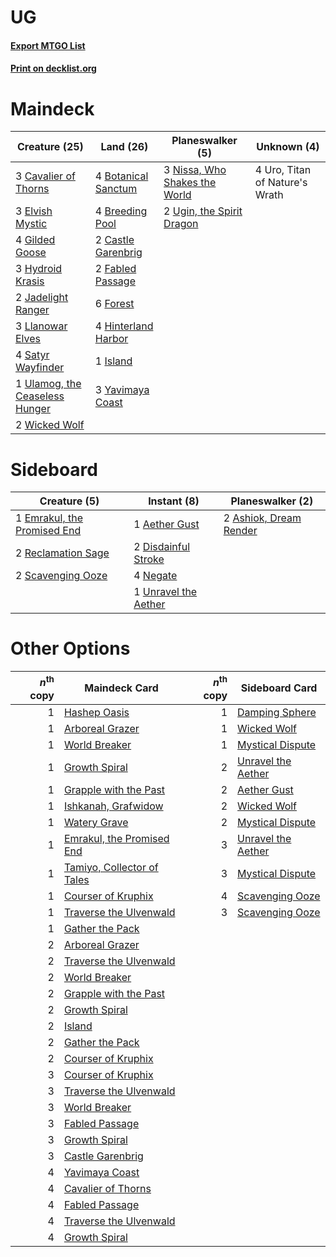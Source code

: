 # UG

#### [Export MTGO List](../collection/UG/UG.txt)
#### [Print on decklist.org](http://decklist.org/?deckmain=4%09Botanical%20Sanctum%0A4%09Breeding%20Pool%0A2%09Castle%20Garenbrig%0A3%09Cavalier%20of%20Thorns%0A3%09Elvish%20Mystic%0A2%09Fabled%20Passage%0A6%09Forest%0A4%09Gilded%20Goose%0A4%09Hinterland%20Harbor%0A3%09Hydroid%20Krasis%0A1%09Island%0A2%09Jadelight%20Ranger%0A3%09Llanowar%20Elves%0A3%09Nissa,%20Who%20Shakes%20the%20World%0A4%09Satyr%20Wayfinder%0A2%09Ugin,%20the%20Spirit%20Dragon%0A1%09Ulamog,%20the%20Ceaseless%20Hunger%0A4%09Uro,%20Titan%20of%20Nature's%20Wrath%0A2%09Wicked%20Wolf%0A3%09Yavimaya%20Coast&deckside=1%09Aether%20Gust%0A2%09Ashiok,%20Dream%20Render%0A2%09Disdainful%20Stroke%0A1%09Emrakul,%20the%20Promised%20End%0A4%09Negate%0A2%09Reclamation%20Sage%0A2%09Scavenging%20Ooze%0A1%09Unravel%20the%20Aether)
# Maindeck

|                                              Creature (25)                                              |                                          Land (26)                                           |                                            Planeswalker (5)                                            |         Unknown (4)          |
|---------------------------------------------------------------------------------------------------------|----------------------------------------------------------------------------------------------|--------------------------------------------------------------------------------------------------------|------------------------------|
|3 [Cavalier of Thorns](http://gatherer.wizards.com/Pages/Card/Details.aspx?multiverseid=466921)          |4 [Botanical Sanctum](http://gatherer.wizards.com/Pages/Card/Details.aspx?multiverseid=417817)|3 [Nissa, Who Shakes the World](http://gatherer.wizards.com/Pages/Card/Details.aspx?multiverseid=461096)|4 Uro, Titan of Nature's Wrath|
|3 [Elvish Mystic](http://gatherer.wizards.com/Pages/Card/Details.aspx?multiverseid=389499)               |4 [Breeding Pool](http://gatherer.wizards.com/Pages/Card/Details.aspx?multiverseid=97088)     |2 [Ugin, the Spirit Dragon](http://gatherer.wizards.com/Pages/Card/Details.aspx?multiverseid=391948)    |                              |
|4 [Gilded Goose](http://gatherer.wizards.com/Pages/Card/Details.aspx?multiverseid=473122)                |2 [Castle Garenbrig](http://gatherer.wizards.com/Pages/Card/Details.aspx?multiverseid=473202) |                                                                                                        |                              |
|3 [Hydroid Krasis](http://gatherer.wizards.com/Pages/Card/Details.aspx?multiverseid=457327)              |2 [Fabled Passage](http://gatherer.wizards.com/Pages/Card/Details.aspx?multiverseid=473206)   |                                                                                                        |                              |
|2 [Jadelight Ranger](http://gatherer.wizards.com/Pages/Card/Details.aspx?multiverseid=439793)            |6 [Forest](http://gatherer.wizards.com/Pages/Card/Details.aspx?multiverseid=439860)           |                                                                                                        |                              |
|3 [Llanowar Elves](http://gatherer.wizards.com/Pages/Card/Details.aspx?multiverseid=129626)              |4 [Hinterland Harbor](http://gatherer.wizards.com/Pages/Card/Details.aspx?multiverseid=443128)|                                                                                                        |                              |
|4 [Satyr Wayfinder](http://gatherer.wizards.com/Pages/Card/Details.aspx?multiverseid=378508)             |1 [Island](http://gatherer.wizards.com/Pages/Card/Details.aspx?multiverseid=439857)           |                                                                                                        |                              |
|1 [Ulamog, the Ceaseless Hunger](http://gatherer.wizards.com/Pages/Card/Details.aspx?multiverseid=402079)|3 [Yavimaya Coast](http://gatherer.wizards.com/Pages/Card/Details.aspx?multiverseid=129810)   |                                                                                                        |                              |
|2 [Wicked Wolf](http://gatherer.wizards.com/Pages/Card/Details.aspx?multiverseid=473143)                 |                                                                                              |                                                                                                        |                              |


# Sideboard

|                                             Creature (5)                                             |                                          Instant (8)                                          |                                        Planeswalker (2)                                         |
|------------------------------------------------------------------------------------------------------|-----------------------------------------------------------------------------------------------|-------------------------------------------------------------------------------------------------|
|1 [Emrakul, the Promised End](http://gatherer.wizards.com/Pages/Card/Details.aspx?multiverseid=414295)|1 [Aether Gust](http://gatherer.wizards.com/Pages/Card/Details.aspx?multiverseid=466796)       |2 [Ashiok, Dream Render](http://gatherer.wizards.com/Pages/Card/Details.aspx?multiverseid=461155)|
|2 [Reclamation Sage](http://gatherer.wizards.com/Pages/Card/Details.aspx?multiverseid=389651)         |2 [Disdainful Stroke](http://gatherer.wizards.com/Pages/Card/Details.aspx?multiverseid=420705) |                                                                                                 |
|2 [Scavenging Ooze](http://gatherer.wizards.com/Pages/Card/Details.aspx?multiverseid=420783)          |4 [Negate](http://gatherer.wizards.com/Pages/Card/Details.aspx?multiverseid=423707)            |                                                                                                 |
|                                                                                                      |1 [Unravel the Aether](http://gatherer.wizards.com/Pages/Card/Details.aspx?multiverseid=378515)|                                                                                                 |


# Other Options

|*n*<sup>th</sup> copy|                                            Maindeck Card                                            |*n*<sup>th</sup> copy|                                       Sideboard Card                                        |
|--------------------:|-----------------------------------------------------------------------------------------------------|--------------------:|---------------------------------------------------------------------------------------------|
|                    1|[Hashep Oasis](http://gatherer.wizards.com/Pages/Card/Details.aspx?multiverseid=430866)              |                    1|[Damping Sphere](http://gatherer.wizards.com/Pages/Card/Details.aspx?multiverseid=443101)    |
|                    1|[Arboreal Grazer](http://gatherer.wizards.com/Pages/Card/Details.aspx?multiverseid=461076)           |                    1|[Wicked Wolf](http://gatherer.wizards.com/Pages/Card/Details.aspx?multiverseid=473143)       |
|                    1|[World Breaker](http://gatherer.wizards.com/Pages/Card/Details.aspx?multiverseid=407636)             |                    1|[Mystical Dispute](http://gatherer.wizards.com/Pages/Card/Details.aspx?multiverseid=473020)  |
|                    1|[Growth Spiral](http://gatherer.wizards.com/Pages/Card/Details.aspx?multiverseid=457322)             |                    2|[Unravel the Aether](http://gatherer.wizards.com/Pages/Card/Details.aspx?multiverseid=378515)|
|                    1|[Grapple with the Past](http://gatherer.wizards.com/Pages/Card/Details.aspx?multiverseid=451103)     |                    2|[Aether Gust](http://gatherer.wizards.com/Pages/Card/Details.aspx?multiverseid=466796)       |
|                    1|[Ishkanah, Grafwidow](http://gatherer.wizards.com/Pages/Card/Details.aspx?multiverseid=414463)       |                    2|[Wicked Wolf](http://gatherer.wizards.com/Pages/Card/Details.aspx?multiverseid=473143)       |
|                    1|[Watery Grave](http://gatherer.wizards.com/Pages/Card/Details.aspx?multiverseid=405114)              |                    2|[Mystical Dispute](http://gatherer.wizards.com/Pages/Card/Details.aspx?multiverseid=473020)  |
|                    1|[Emrakul, the Promised End](http://gatherer.wizards.com/Pages/Card/Details.aspx?multiverseid=414295) |                    3|[Unravel the Aether](http://gatherer.wizards.com/Pages/Card/Details.aspx?multiverseid=378515)|
|                    1|[Tamiyo, Collector of Tales](http://gatherer.wizards.com/Pages/Card/Details.aspx?multiverseid=461147)|                    3|[Mystical Dispute](http://gatherer.wizards.com/Pages/Card/Details.aspx?multiverseid=473020)  |
|                    1|[Courser of Kruphix](http://gatherer.wizards.com/Pages/Card/Details.aspx?multiverseid=442153)        |                    4|[Scavenging Ooze](http://gatherer.wizards.com/Pages/Card/Details.aspx?multiverseid=420783)   |
|                    1|[Traverse the Ulvenwald](http://gatherer.wizards.com/Pages/Card/Details.aspx?multiverseid=409998)    |                    3|[Scavenging Ooze](http://gatherer.wizards.com/Pages/Card/Details.aspx?multiverseid=420783)   |
|                    1|[Gather the Pack](http://gatherer.wizards.com/Pages/Card/Details.aspx?multiverseid=398448)           |                     |                                                                                             |
|                    2|[Arboreal Grazer](http://gatherer.wizards.com/Pages/Card/Details.aspx?multiverseid=461076)           |                     |                                                                                             |
|                    2|[Traverse the Ulvenwald](http://gatherer.wizards.com/Pages/Card/Details.aspx?multiverseid=409998)    |                     |                                                                                             |
|                    2|[World Breaker](http://gatherer.wizards.com/Pages/Card/Details.aspx?multiverseid=407636)             |                     |                                                                                             |
|                    2|[Grapple with the Past](http://gatherer.wizards.com/Pages/Card/Details.aspx?multiverseid=451103)     |                     |                                                                                             |
|                    2|[Growth Spiral](http://gatherer.wizards.com/Pages/Card/Details.aspx?multiverseid=457322)             |                     |                                                                                             |
|                    2|[Island](http://gatherer.wizards.com/Pages/Card/Details.aspx?multiverseid=439857)                    |                     |                                                                                             |
|                    2|[Gather the Pack](http://gatherer.wizards.com/Pages/Card/Details.aspx?multiverseid=398448)           |                     |                                                                                             |
|                    2|[Courser of Kruphix](http://gatherer.wizards.com/Pages/Card/Details.aspx?multiverseid=442153)        |                     |                                                                                             |
|                    3|[Courser of Kruphix](http://gatherer.wizards.com/Pages/Card/Details.aspx?multiverseid=442153)        |                     |                                                                                             |
|                    3|[Traverse the Ulvenwald](http://gatherer.wizards.com/Pages/Card/Details.aspx?multiverseid=409998)    |                     |                                                                                             |
|                    3|[World Breaker](http://gatherer.wizards.com/Pages/Card/Details.aspx?multiverseid=407636)             |                     |                                                                                             |
|                    3|[Fabled Passage](http://gatherer.wizards.com/Pages/Card/Details.aspx?multiverseid=473206)            |                     |                                                                                             |
|                    3|[Growth Spiral](http://gatherer.wizards.com/Pages/Card/Details.aspx?multiverseid=457322)             |                     |                                                                                             |
|                    3|[Castle Garenbrig](http://gatherer.wizards.com/Pages/Card/Details.aspx?multiverseid=473202)          |                     |                                                                                             |
|                    4|[Yavimaya Coast](http://gatherer.wizards.com/Pages/Card/Details.aspx?multiverseid=129810)            |                     |                                                                                             |
|                    4|[Cavalier of Thorns](http://gatherer.wizards.com/Pages/Card/Details.aspx?multiverseid=466921)        |                     |                                                                                             |
|                    4|[Fabled Passage](http://gatherer.wizards.com/Pages/Card/Details.aspx?multiverseid=473206)            |                     |                                                                                             |
|                    4|[Traverse the Ulvenwald](http://gatherer.wizards.com/Pages/Card/Details.aspx?multiverseid=409998)    |                     |                                                                                             |
|                    4|[Growth Spiral](http://gatherer.wizards.com/Pages/Card/Details.aspx?multiverseid=457322)             |                     |                                                                                             |

